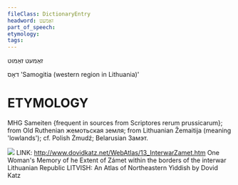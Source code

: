 ```yaml
---
fileClass: DictionaryEntry
headword: זאַמעט
part_of_speech: 
etymology: 
tags: 
---
```

זאַמעט
זאַמוט

דאָס
'Samogitia (western region in Lithuania)'

ETYMOLOGY
===========
MHG Sameiten {frequent in sources from Scriptores rerum prussicarum}; from Old Ruthenian жемотьская земля; from Lithuanian Žemaitija (meaning 'lowlands'); cf. Polish Żmudź; Belarusian Замэт.



![](https://ia802902.us.archive.org/9/items/Yiddish-Dialect-Maps/Katz13_interwarzamet_tn.jpg)
LINK: http://www.dovidkatz.net/WebAtlas/13_InterwarZamet.htm
One Woman's Memory of he Extent of Zámet within the borders of the interwar Lithuanian Republic
LITVISH: An Atlas of Northeastern Yiddish by Dovid Katz